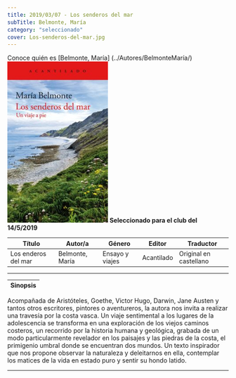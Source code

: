 ```yaml
---
title: 2019/03/07 - Los senderos del mar
subTitle: Belmonte, María
category: "seleccionado"
cover: Los-senderos-del-mar.jpg
---
```

Conoce quién es [Belmonte, María] (../Autores/BelmonteMaría/)
!["Imagen no encontrada"](Los-senderos-del-mar.jpg)
**__Seleccionado para el club del 14/5/2019__**

Título | Autor/a | Género | Editor | Traductor |
------ | ------- | ------ | ------ | --------- |
Los enderos del mar | Belmonte, María | Ensayo y viajes | Acantilado | Original en castellano|
***
|Sinopsis|
|--------|
Acompañada de Aristóteles, Goethe, Victor Hugo, Darwin, Jane Austen y tantos otros escritores, pintores o aventureros, la autora nos invita a realizar una travesía por la costa vasca. Un viaje sentimental a los lugares de la adolescencia se transforma en una exploración de los viejos caminos costeros, un recorrido por la historia humana y geológica, grabada de un modo particularmente revelador en los paisajes y las piedras de la costa, el primigenio umbral donde se encuentran dos mundos. Un texto inspirador que nos propone observar la naturaleza y deleitarnos en ella, contemplar los matices de la vida en estado puro y sentir su hondo latido.
***